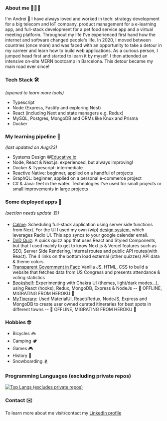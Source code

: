 ### About me 👨🏻‍💻

I'm Andrei 👋 
I have always loved and worked in tech: strategy development for a big telecom and IoT company, product management for a e-learning app, and full-stack development for a pet food service app and a virtual meeting platform. Throughout my life I've experienced first hand how the internet and software changed people's life. In 2020, I moved between countries (once more) and was faced with an opportunity to take a detour in my carreer and learn how to build web applications. As a curious person, I jumped head first and started to learn it by myself. I then attended an intensive on-site MERN bootcamp in Barcelona. This detour became my main road ever since!

### Tech Stack 🛠
*(opened to learn more tools)*

- Typescript
- Node (Express, Fastify and exploring Nest)
- React (including Next and state managers e.g. Redux)
- MySQL, Postgres, MongoDB and ORMs like Knux and Prisma
- Docker

### My learning pipeline 🌱
*(last updated on Aug/23)*
- Systems Design @[Educative.io](https://www.educative.io/path/deep-dive-into-system-design-interview)
- Node, React & Next.js: experienced, but always improving!
- Docker & Typescript: intermediate
- Reactive Native: beginner, applied on a handful of projects
- GraphQL: beginner, applied on a personal e-commerce project
- C# & Java: feet in the water. Technologies I've used for small projects or small improvements in large projects

### Some deployed apps 🚀
*(section needs update 🏗️)*

- [Calme](https://calme-mu.vercel.app): Scheduling full-stack application using server side functions from Next. For the UI I used my own (wip) [design system](https://www.npmjs.com/package/@celoco-ui/react), which leverages Radix UI. This app syncs to your google calendar email.
- [DnD Quiz](https://dnd-quiz.andrei-ce.vercel.app/): A quick quizz app that uses React and Styled Components, but that I used mainly to get to know Next.js & Vercel features such as SEO, Server Side Rendering, Internal routes and public API routes(with React). The 4 links on the bottom load external (other quizzes) API data & theme colors.
- [Transparent Government in Fact](https://andrei-ce.github.io/TGiF/): Vanilla JS, HTML, CSS to build a website that fetches data from US Congress and presents attendance & voting statistics
- [Bookshelf](https://bookshelf-ac.herokuapp.com/): Experimenting with Chakra UI (themes, light/dark modes...), using React (hooks), Redux, MongoDB, Express & NodeJs -- 🚧 OFFLINE, MIGRATING FROM HEROKU 🚧
- [MyTinerary](https://mytinerary-ac.herokuapp.com/): Used MaterialUI, React/Redux, NodeJS, Express and MongoDB to create user owned curated itineraries for best spots in different towns -- 🚧 OFFLINE, MIGRATING FROM HEROKU 🚧


### Hobbies 🤓
- Bicycles 🚲 
- Camping 🏕
- Games 🎮
- History 📖
- Snowboarding 🏂

### Programming Languages (excluding private repos)
[![Top Langs (excludes private repos)](https://github-readme-stats.vercel.app/api/top-langs/?username=andrei-ce)](https://github.com/andrei-ce/github-readme-stats)

### Contact ✉️
To learn more about me visit/contact my [LinkedIn profile](https://www.linkedin.com/in/andreice/)
